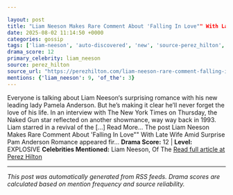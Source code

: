 ```yaml
---

layout: post
title: "Liam Neeson Makes Rare Comment About 'Falling In Love"" With Late Wife Amid Surprise Pam Anderson Romance""
date: 2025-08-02 11:14:50 +0000
categories: gossip
tags: ['liam-neeson', 'auto-discovered', 'new', 'source-perez_hilton', 'drama-explosive']
drama_score: 12
primary_celebrity: liam_neeson
source: perez_hilton
source_url: "https://perezhilton.com/liam-neeson-rare-comment-falling-in-love-late-wife-natasha-richardson-amid-pamela-anderson-romance/""
mentions: {'liam_neeson': 9, 'of_the': 3}
---
```


Everyone is talking about Liam Neeson‘s surprising romance with his new leading lady Pamela Anderson. But he’s making it clear he’ll never forget the love of his life. In an interview with The New York Times on Thursday, the Naked Gun star reflected on another showmance, way way back in 1993. Liam starred in a revival of the [...] Read More... The post Liam Neeson Makes Rare Comment About 'Falling In Love"" With Late Wife Amid Surprise Pam Anderson Romance appeared fir... **Drama Score:** 12 | **Level:** EXPLOSIVE **Celebrities Mentioned:** Liam Neeson, Of The [Read full article at Perez Hilton](https://perezhilton.com/liam-neeson-rare-comment-falling-in-love-late-wife-natasha-richardson-amid-pamela-anderson-romance/)

---

*This post was automatically generated from RSS feeds. Drama scores are calculated based on mention frequency and source reliability.*